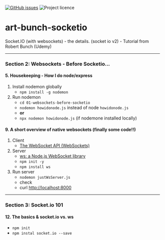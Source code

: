 [![GitHub issues](https://img.shields.io/github/issues/artshishkin/art-bunch-socketio)](https://github.com/artshishkin/art-bunch-socketio/issues)
![Project licence][licence]

# art-bunch-socketio

Socket.IO (with websockets) - the details. (socket io v2) - Tutorial from Robert Bunch (Udemy)

---

### Section 2: Websockets - Before Socketio...

#### 5. Housekeeping - How I do node/express

1. Install nodemon globally
    - `npm install -g nodemon`
2. Run nodemon
    - `cd 01-websockets-before-socketio`
    - `nodemon howidonode.js` instead of node `howidonode.js`
    - **or**
    - `npx nodemon howidonode.js` (if nodemone installed locally)

#### 9. A short overview of native websockets (finally some code!!)

1. Client
    - [The WebSocket API (WebSockets)](https://developer.mozilla.org/en-US/docs/Web/API/WebSockets_API)
2. Server
    - [ws: a Node.js WebSocket library](https://www.npmjs.com/package/ws)
    - `npm init -y`
    - `npm install ws`
3. Run server
    - `nodemon justWsServer.js`
    - check
    - curl [http://localhost:8000](http://localhost:8000)

---
### Section 3: Socket.io 101

#### 12. The basics & socket.io vs. ws

- `npm init`
- `npm instal socket.io --save`



[licence]: https://img.shields.io/github/license/artshishkin/art-bunch-socketio.svg